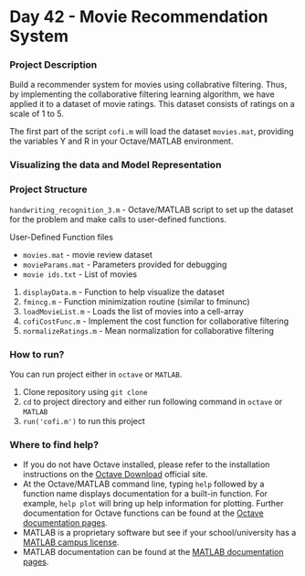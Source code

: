# Day 42 - Movie Recommendation System

### Project Description
Build a recommender system for movies using collabrative filtering. Thus, by implementing the collaborative filtering learning algorithm, we have applied it to a dataset of movie ratings. This dataset consists of ratings on a scale of 1 to 5.

The first part of the script `cofi.m` will load the dataset `movies.mat`, providing the variables Y and R in your Octave/MATLAB environment.

### Visualizing the data and Model Representation



### Project Structure 

`handwriting_recognition_3.m` - Octave/MATLAB script to set up the dataset for the problem and make calls to user-defined functions.

User-Defined Function files

* `movies.mat` - movie review dataset
* `movieParams.mat` - Parameters provided for debugging
* `movie ids.txt` - List of movies

1. `displayData.m` - Function to help visualize the dataset
1. `fmincg.m` - Function minimization routine (similar to fminunc)
1. `loadMovieList.m` - Loads the list of movies into a cell-array
1. `cofiCostFunc.m` - Implement the cost function for collaborative filtering
1. `normalizeRatings.m` - Mean normalization for collaborative filtering


### How to run?
You can run project either in `octave` or `MATLAB`. 
1. Clone repository using `git clone `
2. `cd` to project directory and either run following command in `octave` or `MATLAB`
2. `run('cofi.m')` to run this project

### Where to find help?
* If you do not have Octave installed, please refer to the installation instructions on the [Octave Download](https://www.gnu.org/software/octave/download.html) official site.
* At the Octave/MATLAB command line, typing `help` followed by a function name displays documentation for a built-in function. For example, `help plot` will bring up help information for plotting. Further documentation for Octave functions can be found at the [Octave documentation pages](https://octave.org/doc/v5.2.0/). 
* MATLAB is a proprietary software but see if your school/university has a [MATLAB campus license](https://in.mathworks.com/academia/tah-support-program/eligibility.html). 
* MATLAB documentation can be found at the [MATLAB documentation pages](https://in.mathworks.com/help/matlab/?refresh=true).


